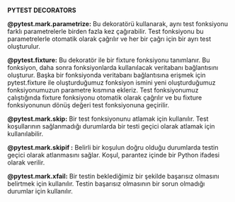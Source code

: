 **PYTEST DECORATORS**

**@pytest.mark.parametrize:** Bu dekoratörü kullanarak, aynı test fonksiyonu farklı parametrelerle birden fazla kez çağırabilir.  Test fonksiyonu bu parametrelerle otomatik olarak çağrılır ve her bir çağrı için bir ayrı test oluşturulur.<br/>

**@pytest.fixture:** Bu dekoratör ile bir fixture fonksiyonu tanımlanır. Bu fonksiyon, daha sonra fonksiyonlarda kullanılacak veritabanı bağlantısını oluşturur. Başka bir fonksiyonda veritabanı bağlantısına erişmek için pytest.fixture ile oluşturduğumuz fonksiyon ismini yeni oluşturduğumuz fonksiyonumuzun parametre kısmına ekleriz. Test fonksiyonumuz çalıştığında fixture fonksiyonu otomatik olarak çağrılır ve bu fixture fonksiyonunun dönüş değeri test fonksiyonuna geçirilir.<br/>

**@pytest.mark.skip:** Bir test fonksiyonunu atlamak için kullanılır. Test koşullarının sağlanmadığı durumlarda bir testi geçici olarak atlamak için kullanılabilir.<br/>

**@pytest.mark.skipif :** Belirli bir koşulun doğru olduğu durumlarda testin geçici olarak atlanmasını sağlar. Koşul, parantez içinde bir Python ifadesi olarak verilir. <br/>

**@pytest.mark.xfail:** Bir testin beklediğimiz bir şekilde başarısız olmasını belirtmek için kullanılır.  Testin başarısız olmasının bir sorun olmadığı durumlar için kullanılır.


